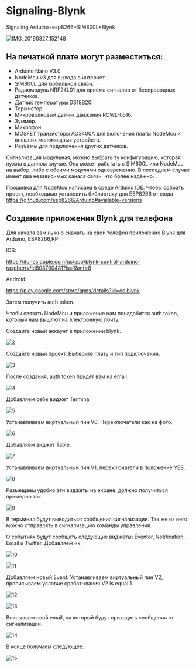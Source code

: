 # Signaling-Blynk
Signaling Arduino+esp8266+SIM800L+Blynk

![IMG_20190327_152148](https://user-images.githubusercontent.com/45194485/55217894-aa80cc00-5211-11e9-9fe6-9ef0c5320408.jpg)

## На печатной плате могут разместиться:

* Arduino Nano V3.0
* NodeMcu v3 для выхода в интернет.
* SIM800L для мобильной связи.
* Радиомодуль NRF24L01 для приёма сигналов от беспроводных датчиков.
* Датчик температуры DS18B20.
* Термистор.
* Микроволновый датчик движения RCWL-0516.
* Зуммер.
* Микрофон.
* MOSFET транзисторы AO3400A для включения платы NodeMcu и внешних маломощных устройств.
* Разъёмы для подключения других датчиков.

Cигнализация модульная, можно выбрать ту конфигурацию, которая нужна в данном случае. Она может работать с SIM800L или NodeMcu на выбор, либо с обоими модулями одновременно. В последнем случае имеет два независимых канала связи, что более надёжно.

Прошивка для NodeMcu написана в среде Arduino IDE. Чтобы собрать проект, необходимо установить библиотеку для ESP8266 от сюда https://github.com/esp8266/Arduino#available-versions

## Создание приложения Blynk для телефона

Для начала вам нужно скачать на свой телефон приложение Blynk для Arduino, ESP8266,RPi

IOS:

https://itunes.apple.com/us/app/blynk-control-arduino-raspberry/id808760481?ls=1&mt=8

Android:

https://play.google.com/store/apps/details?id=cc.blynk

Затем получить auth token.

Чтобы связать NodeMcu и приложение нам понадобится auth token, который нам вышлют на электронную почту.

Создайте новый аккаунт в приложении blynk.

![2](https://user-images.githubusercontent.com/45194485/55215558-44914600-520b-11e9-83ef-d56790a1d6a9.jpg)

Создайте новый проект. Выберите плату и тип подключения.

![3](https://user-images.githubusercontent.com/45194485/55215570-4a872700-520b-11e9-80d9-da4774018951.jpg)

После создания, auth token придет вам на email.

![4](https://user-images.githubusercontent.com/45194485/55215700-bc5f7080-520b-11e9-9ec5-0329a4cd24f8.jpg)

Добавляем себе виджет Terminal

![5](https://user-images.githubusercontent.com/45194485/55215784-00527580-520c-11e9-97f4-2049da615118.jpg)

Устанавливаем виртуальный пин V0. Переключатели как на фото.

![6](https://user-images.githubusercontent.com/45194485/55215829-1f510780-520c-11e9-97d4-02cd090b9f09.jpg)

Добавляем виджет Table.

![7](https://user-images.githubusercontent.com/45194485/55215895-48719800-520c-11e9-8fbc-186983fdd3b9.jpg)

Устанавливаем виртуальный пин V1, переключатели в положение YES.

![8](https://user-images.githubusercontent.com/45194485/55215983-8f5f8d80-520c-11e9-914e-e74b93e8b17d.jpg)

Размещаем удобно эти виджеты на экране, должно получиться примерно так:

![9](https://user-images.githubusercontent.com/45194485/55216022-af8f4c80-520c-11e9-938b-08773e5f7ba1.jpg)

В терминал будут выводиться сообщения сигнализации. Так же из него можно отправлять в сигнализацию команды управления.

О событиях будут сообщать следующие виджеты: Eventor, Notification, Email и Twitter.
Добавляем их:

![10](https://user-images.githubusercontent.com/45194485/55216112-f4b37e80-520c-11e9-946e-8cfcd0a7e015.jpg)

![11](https://user-images.githubusercontent.com/45194485/55216122-f715d880-520c-11e9-8aac-715401f1c9c2.jpg)

Добавляем новый Event. Устанавливаем виртуальный пин V2, прописываем условие срабатывания V2 is equal 1.

![12](https://user-images.githubusercontent.com/45194485/55216239-42c88200-520d-11e9-9f8a-38703c935b06.jpg)

![13](https://user-images.githubusercontent.com/45194485/55216258-4bb95380-520d-11e9-95b7-fa88081e3f91.jpg)

Вписываем свой email, на который будут приходить сообщения от сигнализации.

![14](https://user-images.githubusercontent.com/45194485/55216266-51169e00-520d-11e9-9893-f00853ec8d8b.jpg)

В конце получаем следующее:

![15](https://user-images.githubusercontent.com/45194485/55217312-47db0080-5210-11e9-86b8-e4477b2298de.png)

